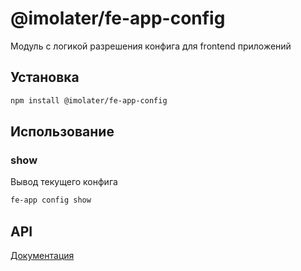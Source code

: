 # @imolater/fe-app-config

Модуль с логикой разрешения конфига для frontend приложений

## Установка

```bash 
npm install @imolater/fe-app-config
```

## Использование

### show

Вывод текущего конфига

```bash
fe-app config show
```

## API

[Документация](./docs/api/README.md)
